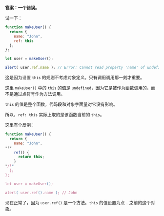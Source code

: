 **答案：一个错误。**

试一下：
```js run
function makeUser() {
  return {
    name: "John",
    ref: this
  };
};

let user = makeUser();

alert( user.ref.name ); // Error: Cannot read property 'name' of undefined
```

这是因为设置 `this` 的规则不考虑对象定义。只有调用调用那一刻才重要。

这里 `makeUser()` 中的 `this` 的值是 `undefined`，因为它是被作为函数调用的，而不是通过点符号作为方法调用。

`this` 的值是整个函数，代码段和对象字面量对它没有影响。

所以，`ref: this` 实际上取的是该函数当前的 `this`。

这里有个反例：

```js run
function makeUser() {
  return {
    name: "John",
*!*
    ref() {
      return this;
    }
*/!*
  };
};

let user = makeUser();

alert( user.ref().name ); // John
```

现在正常了，因为 `user.ref()` 是一个方法。`this` 的值设置为点 `.` 之前的这个对象。


